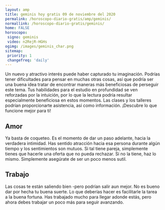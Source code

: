 ```yaml
---
layout: amp
title: geminis hoy gratis 09 de noviembre del 2020 
permalink: /horoscopo-diario-gratis/amp/geminis/
normallink: /horoscopo-diario-gratis/geminis/
home: FALSE
horoscopo:
 signo: geminis
 video: n2RejR-HGHs
ogimg: /images/geminis_char.png
sitemap:
 priority: 1
 changefreq: 'daily'
---
```



Un nuevo y atractivo interés puede haber capturado tu imaginación. Podrías tener dificultades para pensar en muchas otras cosas, así que podría ser una buena idea tratar de encontrar maneras más beneficiosas de perseguir este tema. Tus habilidades para el estudio en profundidad se ven reforzadas por la intuición, por lo que la lectura podría resultar especialmente beneficiosa en estos momentos. Las clases y los talleres podrían proporcionarte asistencia, así como información. ¡Descubre lo que funcione mejor para ti!

## Amor

Ya basta de coqueteo. Es el momento de dar un paso adelante, hacia la verdadera intimidad. Has sentido atracción hacia esa persona durante algún tiempo y los sentimientos son mutuos. Si tal tiene pareja, simplemente tienes que hacerle una oferta que no pueda rechazar. Si no la tiene, haz lo mismo. Simplemente asegúrate de ser un poco menos sutil.

## Trabajo

Las cosas te están saliendo bien -pero podrían salir aun mejor. No es bueno dar por hecha tu buena suerte. Lo que deberías hacer es facilitarle la tarea a la buena fortuna. Has trabajado mucho para llegar adonde estás, pero ahora debes trabajar un poco más para seguir avanzando.
